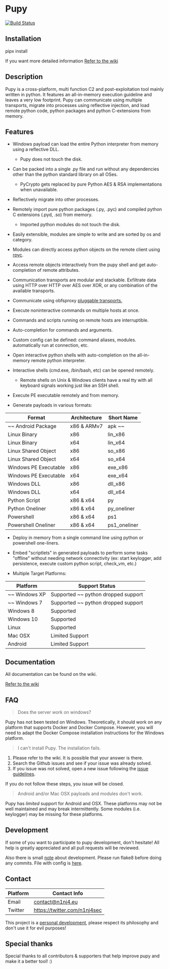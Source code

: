 # Pupy

[![Build Status](https://api.travis-ci.org/n1nj4sec/pupy.svg?branch=unstable)](https://travis-ci.org/n1nj4sec/pupy)

## Installation

pipx install

If you want more detailed information [Refer to the wiki](https://github.com/n1nj4sec/pupy/wiki/Installation)

## Description

Pupy is a cross-platform, multi function C2 and post-exploitation tool mainly written in python. It features an all-in-memory execution guideline and leaves a very low footprint. Pupy can communicate using multiple transports, migrate into processes using reflective injection, and load remote python code, python packages and python C-extensions from memory.

## Features

- Windows payload can load the entire Python interpreter from memory using a reflective DLL.
	- Pupy does not touch the disk.

- Can be packed into a single .py file and run without any dependencies other than the python standard library on all OSes.
	- PyCrypto gets replaced by pure Python AES & RSA implementations when unavailable.

- Reflectively migrate into other processes.
- Remotely import pure python packages (.py, .pyc) and compiled python C extensions (.pyd, .so) from memory.
	- Imported python modules do not touch the disk.

- Easily extensible, modules are simple to write and are sorted by os and category.

- Modules can directly access python objects on the remote client using [rpyc](https://github.com/tomerfiliba/rpyc).

- Access remote objects interactively from the pupy shell and get auto-completion of remote attributes.

- Communication transports are modular and stackable. Exfiltrate data using HTTP over HTTP over AES over XOR, or any combination of the available transports.

- Communicate using obfsproxy [pluggable transports.](https://www.torproject.org/docs/pluggable-transports.html.en)

- Execute noninteractive commands on multiple hosts at once.

- Commands and scripts running on remote hosts are interruptible.

- Auto-completion for commands and arguments.

- Custom config can be defined: command aliases, modules. automatically run at connection, etc.

- Open interactive python shells with auto-completion on the all-in-memory remote python interpreter.

- Interactive shells (cmd.exe, /bin/bash, etc) can be opened remotely.
	- Remote shells on Unix & Windows clients have a real tty with all keyboard signals working just like an SSH shell.

- Execute PE executable remotely and from memory.

- Generate payloads in various formats:

| Format | Architecture | Short Name |
|---|---|---|
~~ Android Package | x86 & ARMv7 | apk ~~
Linux Binary | x86 | lin_x86
Linux Binary | x64 | lin_x64
Linux Shared Object | x86 | so_x86
Linux Shared Object | x64 | so_x64
Windows PE Executable | x86 | exe_x86
Windows PE Executable | x64 | exe_x64
Windows DLL | x86 | dll_x86
Windows DLL | x64 | dll_x64
Python Script | x86 & x64 | py
Python Oneliner | x86 & x64 | py_oneliner
Powershell | x86 & x64 | ps1
Powershell Oneliner | x86 & x64 | ps1_oneliner

- Deploy in memory from a single command line using python or powershell one-liners.

- Embed "scriptlets" in generated payloads to perform some tasks "offline" without needing network connectivity (ex: start keylogger, add persistence, execute custom python script, check_vm, etc.)

- Multiple Target Platforms:

| Platform | Support Status |
|---|---|
~~ Windows XP | Supported ~~ python dropped support
~~ Windows 7 | Supported ~~ python dropped support
Windows 8 | Supported
Windows 10 | Supported
Linux | Supported
Mac OSX | Limited Support
Android | Limited Support

## Documentation

All documentation can be found on the wiki.

[Refer to the wiki](https://github.com/n1nj4sec/pupy/wiki)

## FAQ

> Does the server work on windows?

Pupy has not been tested on Windows. Theoretically, it should work on any platform that supports Docker and Docker Compose. However, you will need to adapt the Docker Compose installation instructions for the Windows platform.

> I can't install Pupy. The installation fails.

1. Please refer to the wiki. It is possible that your answer is there.
2. Search the Github issues and see if your issue was already solved.
3. If you issue was not solved, open a new issue following the [issue guidelines](https://github.com/n1nj4sec/pupy/wiki/Issue-Guidelines).

If you do not follow these steps, you issue will be closed.

> Android and/or Mac OSX payloads and modules don't work.

Pupy has _limited_ support for Android and OSX. These platforms may not be well maintained and may break intermittently. Some modules (i.e. keylogger) may be missing for these platforms.

## Development

If some of you want to participate to pupy development, don't hesitate! All help is greatly appreciated and all pull requests will be reviewed.

Also there is small [note](https://github.com/n1nj4sec/pupy/wiki/Development) about development. Please run flake8 before doing any commits. File with config is [here](pupy/tox.ini).

## Contact

| Platform | Contact Info |
|---|---|
Email | contact@n1nj4.eu
Twitter | https://twitter.com/n1nj4sec

This project is a [personal development](https://en.wikipedia.org/wiki/Personal_development), please respect its philosophy and don't use it for evil purposes!

## Special thanks

Special thanks to all contributors & supporters that help improve pupy and make it a better tool! :)
